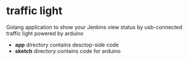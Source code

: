# traffic light
Golang application to show your Jenkins view status by usb-connected traffic light powered by arduino
- **app** directory contains desctop-side code
- **sketch** directory contains code for arduino
